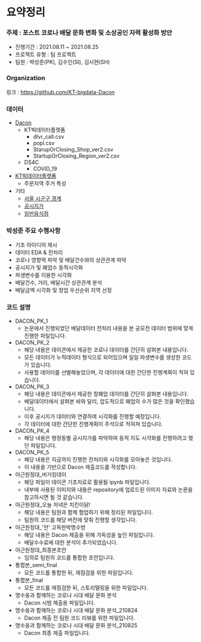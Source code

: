 # 요약정리

### 주제 : 포스트 코로나 배달 문화 변화 및 소상공인 자력 활성화 방안

- 진행기간 : 2021.08.11 ~ 2021.08.25
- 프로젝트 유형 : 팀 프로젝트
- 팀원 : 박성준(PK), 김수인(SI), 김시현(SH)



### Organization

링크 : https://github.com/KT-bigdata-Dacon



### 데이터

- [Dacon](https://dacon.io/competitions/official/235753/data)
  - KT빅데이터플랫폼
    - dlvr_call.csv
    - popl.csv
    - StarupOrClosing_Shop_ver2.csv
    - StartupOrClosing_Region_ver2.csv
  - DS4C
    - COVID_19
- [KT빅데이터플랫폼](https://bdp.kt.co.kr/invoke/SOKBP0701/?srchRsltsrch=주문지역)
  - 주문지역 주거 특성
- 기타
  - [서울 시군구 경계](https://mkjjo.github.io/python/2019/08/18/seoul_map.html)
  - [공시지가](https://www.data.go.kr/data/15004246/fileData.do)
  - [일반음식점](https://www.localdata.go.kr/devcenter/dataDown.do?menuNo=20001)

### 박성준 주요 수행사항

- 기초 아이디어 제시
- 데이터 EDA & 전처리
- 코로나 영향력 파악 및 배달건수와의 상관관계 파악
- 공시지가 및 폐업수 동적시각화
- 파생변수를 이용한 시각화
- 배달건수, 거리, 배달시간 상관관계 분석
- 배달금액 시각화 및 창업 우선순위 지역 선정

### 코드 설명

- DACON_PK_1
  - 논문에서 진행되었던 배달데이터 전처리 내용을 본 공모전 데이터 범위에 맞게 진행한 파일입니다.
- DACON_PK_2
  - 해당 내용은 데이콘에서 제공한 코로나 데이터를 간단히 살펴본 내용입니다.
  - 모든 데이터가 누적데이터 형식으로 되어있으며 일일 파생변수를 생성한 코드가 있습니다.
  - 사용할 데이터를 선별해놓았으며, 각 데이터에 대한 간단한 진행계획이 적혀 있습니다.
- DACON_PK_3
  - 해당 내용은 데이콘에서 제공한 창폐업 데이터를 간단히 살펴본 내용입니다.
  - 배달데이터에서 살펴본 바와 달리, 압도적으로 폐업의 수가 많은 것을 확인했습니다.
  - 이후 공시지가 데이터와 연결하여 시각화를 진행할 예정입니다.
  - 각 데이터에 대한 간단한 진행계획이 주석으로 적혀져 있습니다.
- DACON_PK_4
  - 해당 내용은 행정동별 공시지가를 파악하여 동적 지도 시각화를 진행하려고 했던 파일입니다.
- DACON_PK_5
  - 해당 내용은 지금까지 진행한 전처리와 시각화를 모아놓은 것입니다.
  - 이 내용을 기반으로 Dacon 제출코드를 작성합니다.
- 야근원정대_버거킹데이
  - 해당 파일이 데이콘 기초자료로 활용될 ipynb 파일입니다.
  - 내부에 사용된 이미지와 내용은 repository에 업로드된 이미지 자료와 논문을 참고하시면 될 것 같습니다.
- 야근원정대_오늘 저녁은 치킨이닭!
  - 해당 내용은 팀원과 함께 협업하기 위해 정리된 파일입니다.
  - 팀원의 코드를 해당 버전에 맞춰 진행할 생각입니다.
- 야근원정대_'안' 고독한박명수방
  - 해당 내용은 Dacon 제출을 위해 가독성을 높인 파일입니다.
  - 배달수수료에 대한 분석이 추가되었습니다.
- 야근원정대_최종본초안
  - 임의로 팀원의 코드를 통합한 초안입니다.
- 통합본_semi_final
  - 모든 코드를 통합한 뒤, 재점검을 위한 파일입니다.
- 통합본_final
  - 모든 코드를 재점검한 뒤, 스토리텔링을 위한 파일입니다.
- 명수옹과 함께하는 코로나 시대 배달 문화 분석
  - Dacon 시범 제출용 파일입니다.
- 명수옹과 함께하는 코로나 시대 배달 문화 분석_210824
  - Dacon 제출 전 팀원 코드 리뷰를 위한 파일입니다.
- 명수옹과 함께하는 코로나 시대 배달 문화 분석_210825
  - Dacon 최종 제출 파일입니다.